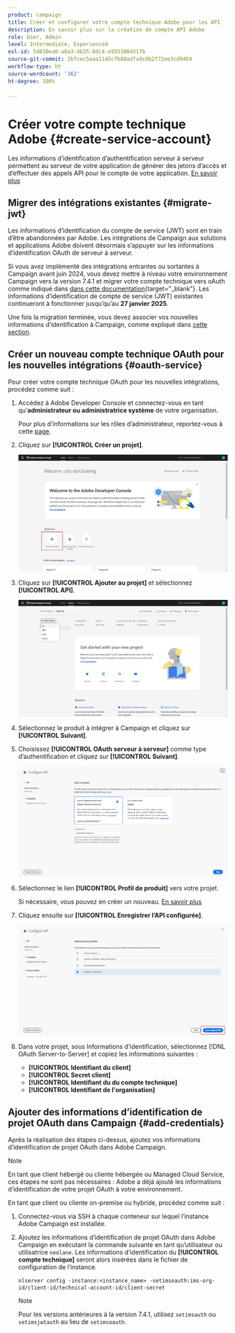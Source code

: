 ```yaml
---
product: campaign
title: Créer et configurer votre compte technique Adobe pour les API
description: En savoir plus sur la création de compte API Adobe
role: User, Admin
level: Intermediate, Experienced
exl-id: 5d830ea0-a0a3-4b35-8dc4-e955380431fb
source-git-commit: 2bfcec5eaa1145cfb88adfa9c8b2f72ee3cd9469
workflow-type: ht
source-wordcount: '362'
ht-degree: 100%

---
```


# Créer votre compte technique Adobe {#create-service-account}

Les informations d’identification d’authentification serveur à serveur permettent au serveur de votre application de générer des jetons d’accès et d’effectuer des appels API pour le compte de votre application. [En savoir plus](https://developer.adobe.com/developer-console/docs/guides/authentication/ServerToServerAuthentication/)

## Migrer des intégrations existantes {#migrate-jwt}

Les informations d’identification du compte de service (JWT) sont en train d’être abandonnées par Adobe. Les intégrations de Campaign aux solutions et applications Adobe doivent désormais s’appuyer sur les informations d’identification OAuth de serveur à serveur.

Si vous avez implémenté des intégrations entrantes ou sortantes à Campaign avant juin 2024, vous devez mettre à niveau votre environnement Campaign vers la version 7.4.1 et migrer votre compte technique vers oAuth comme indiqué dans [dans cette documentation](https://developer.adobe.com/developer-console/docs/guides/authentication/ServerToServerAuthentication/migration){target="_blank"}. Les informations d’identification de compte de service (JWT) existantes continueront à fonctionner jusqu’qu’au **27 janvier 2025**.

Une fois la migration terminée, vous devez associer vos nouvelles informations d’identification à Campaign, comme expliqué dans [cette section](#add-credentials).

## Créer un nouveau compte technique OAuth pour les nouvelles intégrations {#oauth-service}

Pour créer votre compte technique OAuth pour les nouvelles intégrations, procédez comme suit :

1. Accédez à Adobe Developer Console et connectez-vous en tant qu’**administrateur ou administratrice système** de votre organisation.

   Pour plus d’informations sur les rôles d’administrateur, reportez-vous à cette [page](https://helpx.adobe.com/fr/enterprise/using/admin-roles.html).

1. Cliquez sur **[!UICONTROL Créer un projet]**.

   ![](assets/api-account-1.png)

1. Cliquez sur **[!UICONTROL Ajouter au projet]** et sélectionnez **[!UICONTROL API]**.

   ![](assets/api-account-2.png)

1. Sélectionnez le produit à intégrer à Campaign et cliquez sur **[!UICONTROL Suivant]**.

1. Choisissez **[!UICONTROL OAuth serveur à serveur]** comme type d’authentification et cliquez sur **[!UICONTROL Suivant]**.

   ![](assets/api-account-3.png)

1. Sélectionnez le lien **[!UICONTROL Profil de produit]** vers votre projet.

   Si nécessaire, vous pouvez en créer un nouveau. [En savoir plus](https://helpx.adobe.com/fr/enterprise/using/manage-product-profiles.html)

1. Cliquez ensuite sur **[!UICONTROL Enregistrer l’API configurée]**.

   ![](assets/api-account-4.png)

1. Dans votre projet, sous Informations d’identification, sélectionnez [!DNL OAuth Server-to-Server] et copiez les informations suivantes :

   * **[!UICONTROL Identifiant du client]**
   * **[!UICONTROL Secret client]**
   * **[!UICONTROL Identifiant du du compte technique]**
   * **[!UICONTROL Identifiant de l&#39;organisation]**

## Ajouter des informations d’identification de projet OAuth dans Campaign {#add-credentials}

Après la réalisation des étapes ci-dessus, ajoutez vos informations d’identification de projet OAuth dans Adobe Campaign.

>[!NOTE]
>
>En tant que client hébergé ou cliente hébergée ou Managed Cloud Service, ces étapes ne sont pas nécessaires : Adobe a déjà ajouté les informations d’identification de votre projet OAuth à votre environnement.
>

En tant que client ou cliente on-premise ou hybride, procédez comme suit :

1. Connectez-vous via SSH à chaque conteneur sur lequel l’instance Adobe Campaign est installée.

1. Ajoutez les informations d’identification de projet OAuth dans Adobe Campaign en exécutant la commande suivante en tant qu’utilisateur ou utilisatrice `neolane`. Les informations d’identification du **[!UICONTROL compte technique]** seront alors insérées dans le fichier de configuration de l’instance.

   ```
   nlserver config -instance:<instance_name> -setimsoauth:ims-org-id/client-id/technical-account-id/client-secret
   ```

   >[!NOTE]
   >
   > Pour les versions antérieures à la version 7.4.1, utilisez `setimsauth` ou `setimsjwtauth` au lieu de `setimsoauth`.


